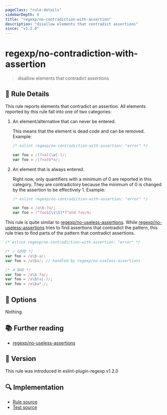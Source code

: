 ```yaml
---
pageClass: "rule-details"
sidebarDepth: 0
title: "regexp/no-contradiction-with-assertion"
description: "disallow elements that contradict assertions"
since: "v1.2.0"
---
```

# regexp/no-contradiction-with-assertion

> disallow elements that contradict assertions

## :book: Rule Details

This rule reports elements that contradict an assertion. All elements reported by this rule fall into one of two categories:

1. An element/alternative that can never be entered.

    This means that the element is dead code and can be removed. Example:

    <eslint-code-block>

    ```js
    /* eslint regexp/no-contradiction-with-assertion: "error" */

    var foo = /(?=a)(\w|-)/;
    var foo = /(?=a)b*a/;
    ```

    </eslint-code-block>

2. An element that is always entered.

    Right now, only quantifiers with a minimum of 0 are reported in this category. They are contradictory because the minimum of 0 is changed by the assertion to be effectively 1. Example:

    <eslint-code-block>

    ```js
    /* eslint regexp/no-contradiction-with-assertion: "error" */

    var foo = /a\b-?a/;
    var foo = /^foo$[\s\S]*?^end foo/m;
    ```

    </eslint-code-block>

This rule is quite similar to [regexp/no-useless-assertions]. While [regexp/no-useless-assertions] tries to find assertions that contradict the pattern, this rule tries to find parts of the pattern that contradict assertions.

<eslint-code-block>

```js
/* eslint regexp/no-contradiction-with-assertion: "error" */

/* ✓ GOOD */
var foo = /a\b-a/;
var foo = /a\ba/; // handled by regexp/no-useless-assertions

/* ✗ BAD */
var foo = /a\b-?a/;
var foo = /a\b(a|-)/;
var foo = /a\ba*-/;
```

</eslint-code-block>

## :wrench: Options

Nothing.

## :books: Further reading

- [regexp/no-useless-assertions]

[regexp/no-useless-assertions]: ./no-useless-assertions.md

## :rocket: Version

This rule was introduced in eslint-plugin-regexp v1.2.0

## :mag: Implementation

- [Rule source](https://github.com/ota-meshi/eslint-plugin-regexp/blob/master/lib/rules/no-contradiction-with-assertion.ts)
- [Test source](https://github.com/ota-meshi/eslint-plugin-regexp/blob/master/tests/lib/rules/no-contradiction-with-assertion.ts)
